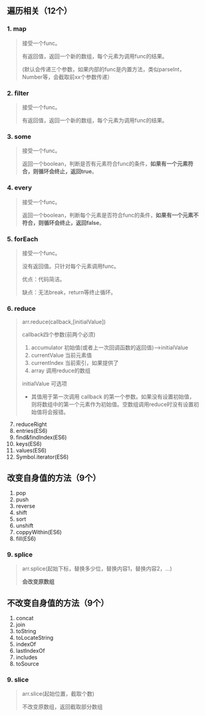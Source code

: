 ## 遍历相关（12个）

### 1. map

> 接受一个func。
>
> 有返回值，返回一个新的数组，每个元素为调用func的结果。
>
> (默认会传递三个参数，如果内部的func是内置方法，类似parseInt，Number等，会截取前xx个参数传递）

### 2. filter
> 接受一个func。
>
> 有返回值，返回一个新的数组，每个元素为调用func的结果。

### 3. some

> 接受一个func。
>
> 返回一个boolean，判断是否有元素符合func的条件，**如果有一个元素符合，则循环会终止，返回true**。

### 4. every

> 接受一个func。
>
> 返回一个boolean，判断每个元素是否符合func的条件，**如果有一个元素不符合，则循环会终止，返回false**。

### 5. forEach

> 接受一个func。
>
> 没有返回值。只针对每个元素调用func。
>
> 优点：代码简洁。
>
> 缺点：无法break，return等终止循环。

### 6. reduce

> arr.reduce(callback,[initialValue])
>
> callback四个参数(前两个必须)
>
> 1. accumulator 初始值(或者上一次回调函数的返回值)—>initialValue
> 2. currentValue 当前元素值
> 3. currentIndex 当前索引，如果提供了
> 4. array  调用reduce的数组
>
> initialValue  可选项
>
> - 其值用于第一次调用 callback 的第一个参数。如果没有设置初始值，则将数组中的第一个元素作为初始值。空数组调用reduce时没有设置初始值将会报错。

7. reduceRight
8. entries(ES6)
9. find&findIndex(ES6)
10. keys(ES6)
11. values(ES6)
12. Symbol.iterator(ES6)

## 改变自身值的方法（9个）

1. pop
2. push
3. reverse
4. shift
5. sort
6. unshift
7. coppyWithin(ES6)
8. fill(ES6)

### 9. splice

> arr.splice(起始下标，替换多少位，替换内容1，替换内容2，...)
>
> **会改变原数组**

## 不改变自身值的方法（9个）

1. concat
2. join
3. toString
4. toLocateString
5. indexOf
6. lastIndexOf
7. includes
8. toSource

### 9. slice

> arr.slice(起始位置，截取个数)
>
> 不改变原数组，返回截取部分数组

